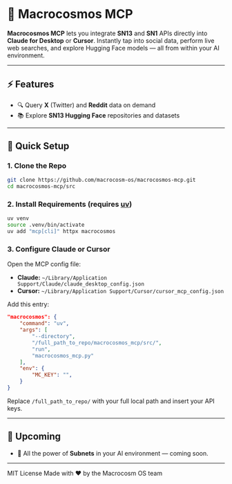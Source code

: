 # 🌌 Macrocosmos MCP

**Macrocosmos MCP** lets you integrate **SN13** and **SN1** APIs directly into **Claude for Desktop** or **Cursor**. Instantly tap into social data, perform live web searches, and explore Hugging Face models — all from within your AI environment.

---

## ⚡ Features

- 🔍 Query **X** (Twitter) and **Reddit** data on demand
- 📚 Explore **SN13 Hugging Face** repositories and datasets

---

## 🚀 Quick Setup

### 1. Clone the Repo

```bash
git clone https://github.com/macrocosm-os/macrocosmos-mcp.git
cd macrocosmos-mcp/src
```

### 2. Install Requirements (requires [uv](https://astral.sh/blog/uv/))

```bash
uv venv
source .venv/bin/activate
uv add "mcp[cli]" httpx macrocosmos
```

### 3. Configure Claude or Cursor

Open the MCP config file:

- **Claude:** `~/Library/Application Support/Claude/claude_desktop_config.json`
- **Cursor:** `~/Library/Application Support/Cursor/cursor_mcp_config.json`

Add this entry:

```json
"macrocosmos": {
    "command": "uv",
    "args": [
        "--directory",
        "/full_path_to_repo/macrocosmos_mcp/src/",
        "run",
        "macrocosmos_mcp.py"
    ],
    "env": {
        "MC_KEY": "",
    }
}
```

Replace `/full_path_to_repo/` with your full local path and insert your API keys.

---

## 🔮 Upcoming

- 🧠 All the power of **Subnets** in your AI environment — coming soon.

---

MIT License
Made with ❤️ by the Macrocosm OS team
